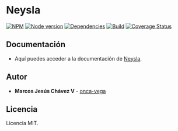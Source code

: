 # Neysla
[![NPM](https://nodei.co/npm/neysla.png?mini=true)](https://www.npmjs.com/package/neysla)
[![Node version](https://img.shields.io/badge/package-v3.5.12-orange.svg)](https://www.npmjs.com/package/neysla)
[![Dependencies](https://img.shields.io/badge/dependencies-none-green.svg)](https://www.npmjs.com/package/neysla)
[![Build](https://img.shields.io/badge/build-passing-brightgreen.svg)](https://travis-ci.org/onca-vega/Neysla)
[![Coverage Status](https://coveralls.io/repos/github/onca-vega/Neysla/badge.svg?branch=master)](https://coveralls.io/github/onca-vega/Neysla?branch=master)

## Documentación
- Aquí puedes acceder a la documentación de [Neysla].

## Autor
* **Marcos Jesús Chávez V** - [onca-vega]

## Licencia
Licencia MIT.

[Neysla]: https://www.onca-vega.com/#/portafolio/neysla/instalacion
[onca-vega]: https://onca-vega.com
